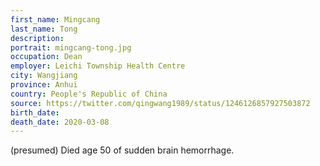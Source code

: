 ```yaml
---
first_name: Mingcang
last_name: Tong
description: 
portrait: mingcang-tong.jpg
occupation: Dean
employer: Leichi Township Health Centre
city: Wangjiang
province: Anhui
country: People's Republic of China
source: https://twitter.com/qingwang1989/status/1246126857927503872
birth_date: 
death_date: 2020-03-08
---
```


(presumed) Died age 50 of sudden brain hemorrhage.